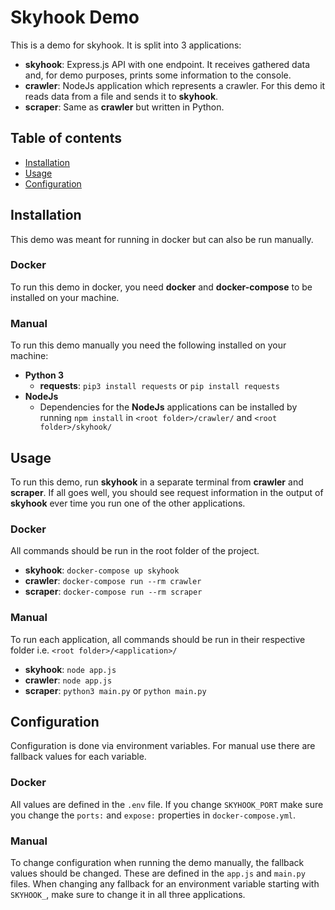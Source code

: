 # Skyhook Demo

This is a demo for skyhook. It is split into 3 applications:

* **skyhook**: Express.js API with one endpoint. It receives gathered data and, for demo purposes, prints some
  information to the console.
* **crawler**: NodeJs application which represents a crawler. For this demo it reads data from a file and sends it to
  **skyhook**.
* **scraper**: Same as **crawler** but written in Python.

## Table of contents

* [Installation](#installation)
* [Usage](#usage)
* [Configuration](#configuration)

## Installation

This demo was meant for running in docker but can also be run manually.

### Docker

To run this demo in docker, you need **docker** and **docker-compose** to be installed on your machine.

### Manual

To run this demo manually you need the following installed on your machine:

* **Python 3**
    * **requests**: `pip3 install requests` or <nobr>`pip install requests`</nobr>
* **NodeJs**
    * Dependencies for the **NodeJs** applications can be installed by running
      `npm install` in <nobr>`<root folder>/crawler/`</nobr> and <nobr>`<root folder>/skyhook/`</nobr>

## Usage

To run this demo, run **skyhook** in a separate terminal from **crawler** and **scraper**. If all goes well, you should
see request information in the output of **skyhook** ever time you run one of the other applications.

### Docker

All commands should be run in the root folder of the project.

* **skyhook**: `docker-compose up skyhook`
* **crawler**: `docker-compose run --rm crawler`
* **scraper**: `docker-compose run --rm scraper`

### Manual

To run each application, all commands should be run in their respective folder i.e.
<nobr>`<root folder>/<application>/`</nobr>

* **skyhook**: `node app.js`
* **crawler**: `node app.js`
* **scraper**: `python3 main.py` or `python main.py`

## Configuration

Configuration is done via environment variables. For manual use there are fallback values for each variable.

### Docker

All values are defined in the `.env` file. If you change `SKYHOOK_PORT` make sure you change the `ports:` and `expose:`
properties in `docker-compose.yml`.

### Manual

To change configuration when running the demo manually, the fallback values should be changed. These are defined in
the `app.js` and `main.py` files. When changing any fallback for an environment variable starting with `SKYHOOK_`, make
sure to change it in all three applications.